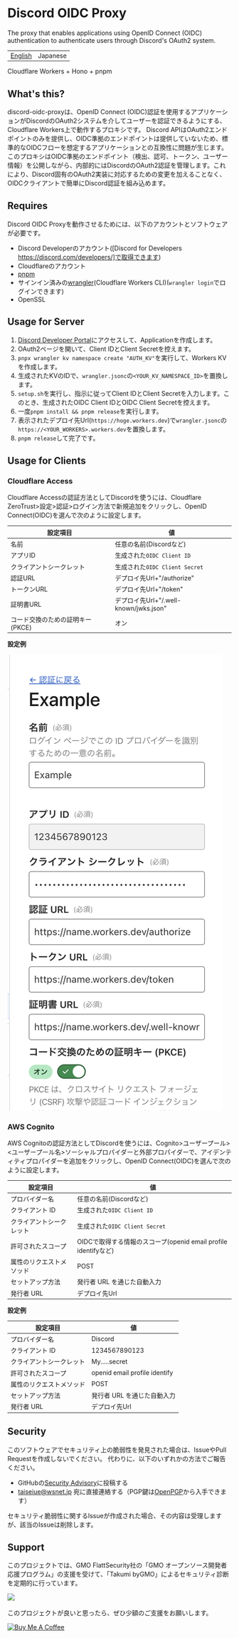 # Discord OIDC Proxy
The proxy that enables applications using OpenID Connect (OIDC) authentication to authenticate users through Discord's OAuth2 system.

|       |        |
|-------|--------|
|[English](./README.md)|Japanese|

Cloudflare Workers + Hono + pnpm

## What's this?

discord-oidc-proxyは、OpenID Connect (OIDC)認証を使用するアプリケーションがDiscordのOAuth2システムを介してユーザーを認証できるようにする、Cloudflare Workers上で動作するプロキシです。
Discord APIはOAuth2エンドポイントのみを提供し、OIDC準拠のエンドポイントは提供していないため、標準的なOIDCフローを想定するアプリケーションとの互換性に問題が生じます。
このプロキシはOIDC準拠のエンドポイント（検出、認可、トークン、ユーザー情報）を公開しながら、内部的にはDiscordのOAuth2認証を管理します。これにより、Discord固有のOAuth2実装に対応するための変更を加えることなく、OIDCクライアントで簡単にDiscord認証を組み込めます。

## Requires
Discord OIDC Proxyを動作させるためには、以下のアカウントとソフトウェアが必要です。

- Discord Developerのアカウント([Discord for Developers https://discord.com/developers/]で取得できます)
- Cloudflareのアカウント
- [pnpm](https://github.com/pnpm/pnpm)
- サインイン済みの[wrangler](https://developers.cloudflare.com/workers/wrangler/)(Cloudflare Workers CLI)(`wrangler login`でログインできます)
- OpenSSL

## Usage for Server

1. [Discord Developer Portal](https://discord.com/developers/applications)にアクセスして、Applicationを作成します。
2. OAuth2ページを開いて、Client IDとClient Secretを控えます。
3. `pnpx wrangler kv namespace create "AUTH_KV"`を実行して、Workers KVを作成します。
4. 生成されたKVのIDで、`wrangler.jsonc`の`<YOUR_KV_NAMESPACE_ID>`を置換します。
5. `setup.sh`を実行し、指示に従ってClient IDとClient Secretを入力します。このとき、生成されたOIDC Client IDとOIDC Client Secretを控えます。
6. 一度`pnpm install && pnpm release`を実行します。
7. 表示されたデプロイ先Url(`https://hoge.workers.dev`)で`wrangler.jsonc`の`https://<YOUR_WORKERS>.workers.dev`を置換します。
8.  `pnpm release`して完了です。

## Usage for Clients
### Cloudflare Access
Cloudflare Accessの認証方法としてDiscordを使うには、Cloudflare ZeroTrust>設定>認証>ログイン方法で新規追加をクリックし、OpenID Connect(OIDC)を選んで次のように設定します。

設定項目|値
-------|--
名前|任意の名前(Discordなど)
アプリID|生成された`OIDC Client ID`
クライアントシークレット|生成された`OIDC Client Secret`
認証URL|デプロイ先Url+"/authorize"
トークンURL|デプロイ先Url+"/token"
証明書URL|デプロイ先Url+"/.well-known/jwks.json"
コード交換のための証明キー (PKCE)|オン

**設定例**

![Cloudflare Accessでの設定例](docs/images/cf-access-ja.png)

### AWS Cognito
AWS Cognitoの認証方法としてDiscordを使うには、Cognito>ユーザープール><ユーザープール名>ソーシャルプロパイダーと外部プロパイダーで、アイデンティティプロパイダーを追加をクリックし、OpenID Connect(OIDC)を選んで次のように設定します。

設定項目|値
-------|--
プロバイダー名|任意の名前(Discordなど)
クライアント ID|生成された`OIDC Client ID`
クライアントシークレット|生成された`OIDC Client Secret`
許可されたスコープ|OIDCで取得する情報のスコープ(openid email profile identifyなど)
属性のリクエストメソッド|POST
セットアップ方法|発行者 URL を通じた自動入力
発行者 URL|デプロイ先Url

**設定例**

設定項目|値
-------|--
プロバイダー名|Discord
クライアント ID|1234567890123
クライアントシークレット|My.....secret
許可されたスコープ|openid email profile identify
属性のリクエストメソッド|POST
セットアップ方法|発行者 URL を通じた自動入力
発行者 URL|デプロイ先Url

## Security
このソフトウェアでセキュリティ上の脆弱性を発見された場合は、IssueやPull Requestを作成しないでください。 代わりに、以下のいずれかの方法でご報告ください。

- GitHubの[Security Advisory](https://github.com/taiseiue/discord-oidc-proxy/security/advisories)に投稿する
- taiseiue@wsnet.jp 宛に直接連絡する（PGP鍵は[OpenPGP](https://keys.openpgp.org/search?q=0D2E1F9F051058B2B360B34DA25AD3BFB865EC1E)から入手できます）

セキュリティ脆弱性に関するIssueが作成された場合、その内容は受理しますが、該当のIssueは削除します。

## Support
このプロジェクトでは、GMO FlattSecurity社の「GMO オープンソース開発者応援プログラム」の支援を受けて、「Takumi byGMO」によるセキュリティ診断を定期的に行っています。

<a href="https://flatt.tech/oss/gmo/trampoline" target="_blank"><img src="https://flatt.tech/assets/images/badges/gmo-oss.svg" height="24px"/></a>

このプロジェクトが良いと思ったら、ぜひ少額のご支援をお願いします。

<a href="https://www.buymeacoffee.com/taiseiue" target="_blank"><img src="https://cdn.buymeacoffee.com/buttons/v2/default-yellow.png" alt="Buy Me A Coffee" style="height: 60px !important;width: 217px !important;" ></a>

